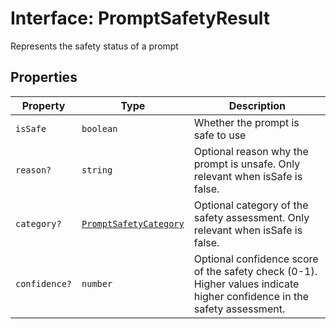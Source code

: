 # Interface: PromptSafetyResult

Represents the safety status of a prompt

## Properties

| Property | Type | Description |
| ------ | ------ | ------ |
| `isSafe` | `boolean` | Whether the prompt is safe to use |
| `reason?` | `string` | Optional reason why the prompt is unsafe. Only relevant when isSafe is false. |
| `category?` | [`PromptSafetyCategory`](../../app-config-types/enumerations/prompt-safety-category.md) | Optional category of the safety assessment. Only relevant when isSafe is false. |
| `confidence?` | `number` | Optional confidence score of the safety check (0-1). Higher values indicate higher confidence in the safety assessment. |
